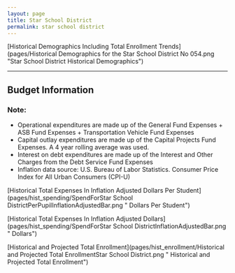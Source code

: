 ```yaml
---
layout: page
title: Star School District
permalink: star school district
---
```



[Historical Demographics Including Total Enrollment Trends](pages/Historical Demographics for the Star School District No 054.png "Star School District Historical Demographics")

___

## Budget Information
### Note:
- Operational expenditures are made up of the General Fund Expenses + ASB Fund Expenses + Transportation Vehicle Fund Expenses
- Capital outlay expenditures are made up of the Capital Projects Fund Expenses. A 4 year rolling average was used.
- Interest on debt expenditures are made up of the Interest and Other Charges from the Debt Service Fund Expenses
- Inflation data source: U.S. Bureau of Labor Statistics. Consumer Price Index for All Urban Consumers (CPI-U)

[Historical Total Expenses In Inflation Adjusted Dollars Per Student](pages/hist_spending/SpendForStar School DistrictPerPupilInflationAdjustedBar.png " Dollars Per Student")

[Historical Total Expenses In Inflation Adjusted Dollars](pages/hist_spending/SpendForStar School DistrictInflationAdjustedBar.png " Dollars")

[Historical and Projected Total Enrollment](pages/hist_enrollment/Historical and Projected Total EnrollmentStar School District.png " Historical and Projected Total Enrollment")

